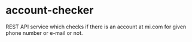 # account-checker
REST API service which checks if there is an account at mi.com for given phone number or e-mail or not.
